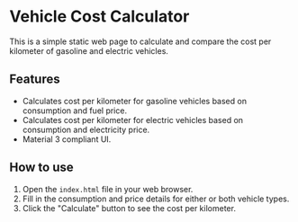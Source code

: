 
# Vehicle Cost Calculator

This is a simple static web page to calculate and compare the cost per kilometer of gasoline and electric vehicles.

## Features

- Calculates cost per kilometer for gasoline vehicles based on consumption and fuel price.
- Calculates cost per kilometer for electric vehicles based on consumption and electricity price.
- Material 3 compliant UI.

## How to use

1. Open the `index.html` file in your web browser.
2. Fill in the consumption and price details for either or both vehicle types.
3. Click the "Calculate" button to see the cost per kilometer.
